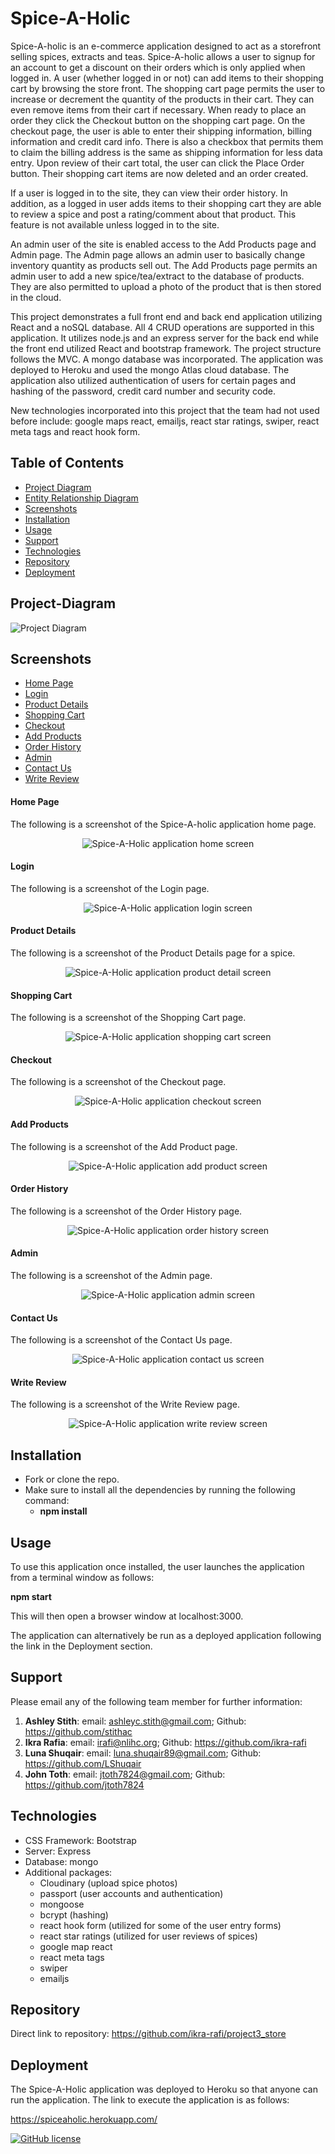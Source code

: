 # Spice-A-Holic

Spice-A-holic is an e-commerce application designed to act as a storefront selling spices, extracts and teas.   Spice-A-holic allows a user to signup for an account to get a discount on their orders which is only applied when logged in.   A user (whether logged in or not) can add items to their shopping cart by browsing the store front.  The shopping cart page permits the user to increase or decrement the quantity of the products in their cart.  They can even remove items from their cart if necessary.   When ready to place an order they click the Checkout button on the shopping cart page.  On the checkout page, the user is able to enter their shipping information, billing information and credit card info.  There is also a checkbox that permits them to claim the billing address is the same as shipping information for less data entry.  Upon review of their cart total, the user can click the Place Order button.   Their shopping cart items are now deleted and an order created.

If a user is logged in to the site, they can view their order history.  In addition, as a logged in user adds items to their shopping cart they are able to review a spice and post a rating/comment about that product.  This feature is not available unless logged in to the site.

An admin user of the site is enabled access to the Add Products page and Admin page.   The Admin page allows an admin user to basically change inventory quantity as products sell out.  The Add Products page permits an admin user to add a new spice/tea/extract to the database of products.  They are also permitted to upload a photo of the product that is then stored in the cloud.  

This project demonstrates a full front end and back end application utilizing React and a noSQL database.  All 4 CRUD operations are supported in this application.  It utilizes node.js and an express server for the back end while the front end utilized React and bootstrap framework.  The project structure follows the MVC.  A mongo database was incorporated.  The application was deployed to Heroku and used the mongo Atlas cloud database.  The application also utilized authentication of users for certain pages and hashing of the password, credit card number and security code.

New technologies incorporated into this project that the team had not used before include:   google maps react, emailjs, react star ratings, swiper, react meta tags and react hook form.

## Table of Contents
* [Project Diagram](#Project-Diagram)
* [Entity Relationship Diagram](#ERD)
* [Screenshots](#Screenshots)
* [Installation](#Installation)
* [Usage](#Usage)
* [Support](#Support)
* [Technologies](#Technologies)
* [Repository](#Repository)
* [Deployment](#Deployment)

## Project-Diagram
![Project Diagram](./public/assets/project_diagram.PNG)

## Screenshots
* [Home Page](#Home-Page)
* [Login](#Login)
* [Product Details](#Product-Details)
* [Shopping Cart](#Shopping-Cart)
* [Checkout](#Checkout)
* [Add Products](#Add-Products)
* [Order History](#Order-History)
* [Admin](#Admin)
* [Contact Us](#Contact-Us)
* [Write Review](#Write-Review)

#### Home Page
The following is a screenshot of the Spice-A-holic application home page.

<p align="center">
  <img src="./public/assets/screenshots/SpiceAHolicHomePage.png" alt="Spice-A-Holic application home screen">
</p>

#### Login
The following is a screenshot of the Login page.

<p align="center">
  <img src="./public/assets/screenshots/SpiceAHolicLogin.png" alt="Spice-A-Holic application login screen">
</p>

#### Product Details
The following is a screenshot of the Product Details page for a spice.

<p align="center">
  <img src="./public/assets/screenshots/SpiceAHolicProductDetails.png" alt="Spice-A-Holic application product detail screen">
</p>

#### Shopping Cart
The following is a screenshot of the Shopping Cart page.

<p align="center">
  <img src="./public/assets/screenshots/SpiceAHolicShoppingCart.png" alt="Spice-A-Holic application shopping cart screen">
</p>

#### Checkout
The following is a screenshot of the Checkout page.

<p align="center">
  <img src="./public/assets/screenshots/SpiceAHolicCheckout.png" alt="Spice-A-Holic application checkout screen">
</p>

#### Add Products
The following is a screenshot of the Add Product page.

<p align="center">
  <img src="./public/assets/screenshots/SpiceAHolicAddProducts.png" alt="Spice-A-Holic application add product screen">
</p>

#### Order History
The following is a screenshot of the Order History page.

<p align="center">
  <img src="./public/assets/screenshots/SpiceAHolicOrderHistory.png" alt="Spice-A-Holic application order history screen">
</p>

#### Admin
The following is a screenshot of the Admin page.

<p align="center">
  <img src="./public/assets/screenshots/SpiceAHolicAdmin.png" alt="Spice-A-Holic application admin screen">
</p>

#### Contact Us
The following is a screenshot of the Contact Us page.

<p align="center">
  <img src="./public/assets/screenshots/SpiceAHolicContactUs.png" alt="Spice-A-Holic application contact us screen">
</p>

#### Write Review
The following is a screenshot of the Write Review page.

<p align="center">
  <img src="./public/assets/screenshots/SpiceAHolicWriteReview.png" alt="Spice-A-Holic application write review screen">
</p>

## Installation

* Fork or clone the repo.
* Make sure to install all the dependencies by running the following command:
    * **npm install**

## Usage

To use this application once installed, the user launches the application from a terminal window as follows:

**npm start**

This will then open a browser window at localhost:3000.

The application can alternatively be run as a deployed application following the link in the Deployment section.

## Support

Please email any of the following team member for further information:

1.  **Ashley Stith**: email: ashleyc.stith@gmail.com; Github: https://github.com/stithac
2.  **Ikra Rafia**: email: irafi@nlihc.org; Github: https://github.com/ikra-rafi
3.  **Luna Shuqair**: email: luna.shuqair89@gmail.com; Github: https://github.com/LShuqair
3.  **John Toth**: email: jtoth7824@gmail.com; Github: https://github.com/jtoth7824

## Technologies

* CSS Framework: Bootstrap
* Server: Express
* Database: mongo
* Additional packages:
    * Cloudinary (upload spice photos)
    * passport (user accounts and authentication)
    * mongoose
    * bcrypt (hashing)
    * react hook form (utilized for some of the user entry forms)
    * react star ratings (utilized for user reviews of spices)
    * google map react
    * react meta tags
    * swiper
    * emailjs

## Repository

Direct link to repository:  https://github.com/ikra-rafi/project3_store

## Deployment

The Spice-A-Holic application was deployed to Heroku so that anyone can run the application.   The link to execute the application is as follows:

https://spiceaholic.herokuapp.com/


[![GitHub license](https://img.shields.io/github/license/Naereen/StrapDown.js.svg)](https://www.mit.edu/~amini/LICENSE.md)